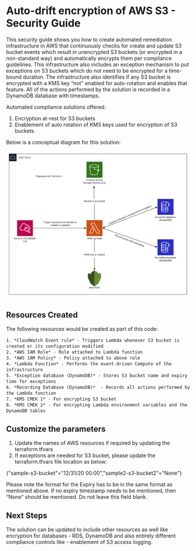 # Auto-drift encryption of AWS S3 - Security Guide
This security guide shows you how to create automated remediation infrastructure in AWS that continuously checks for create and update S3 bucket events which result in unencrypted S3 buckets (or encrypted in a non-standard way) and automatically encrypts them per compliance guidelines. This infrastructure also includes an exception mechanism to put exceptions on S3 buckets which do not need to be encrypted for a time-bound duration. The infrastructure also identifies if any S3 bucket is encrypted with a KMS key “not” enabled for auto-rotation and enables that feature. All of the actions performed by the solution is recorded in a DynamoDB database with timestamps.

Automated compliance solutions offered:

1. Encryption at-rest for S3 buckets
2. Enablement of auto rotation of KMS keys used for encryption of S3 buckets

Below is a conceptual diagram for this solution: 

![Diagram](https://github.com/ab-lumos/s3-encryption-auto-remediation/blob/gh-pages/arch_diagram_auto_drift.png)

## Resources Created
The following resources would be created as part of this code:

    1. *CloudWatch Event rule* - Triggers Lambda whenever S3 bucket is created or its configuration modified
    2. *AWS IAM Role* - Role attached to Lambda function
    3. *AWS IAM Policy* - Policy attached to above role
    4. *Lambda Function* - Performs the event-driven Compute of the infrastructure
    5. *Exception database (DynamoDB)* - Stores S3 bucket name and expiry time for exceptions
    6. *Recording Database (DynamoDB)*  - Records all actions performed by the Lambda function
    7. *KMS CMEK 1* - For encrypting S3 bucket
    8. *KMS CMEK 2* - For encrypting Lambda environment variables and the DynamoDB tables

## Customize the parameters
1. Update the names of AWS resources if required by updating the terraform.tfvars
2. If exceptions are needed for S3 bucket, please update the terraform.tfvars file location as below:

{"sample-s3-bucket"="12/31/20 00:00","sample2-s3-bucket2"="None"}

Please note the format for the Expiry has to be in the same format as mentioned above. If no expiry timestamp needs to be mentioned, then “None” should be mentioned. Do not leave this field blank.

## Next Steps

The solution can be updated to include other resources as well like encryption for databases - RDS, DynamoDB and also entirely different compliance controls like - enablement of S3 access logging. 

